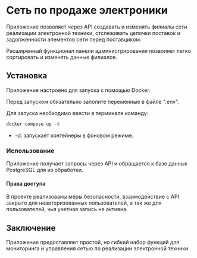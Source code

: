 # Сеть по продаже электроники

Приложение позволяет через API создавать и изменять филиалы сети реализации электронной техники,
отслеживать цепочки поставок и задолженности элементов сети перед поставциком.

Расширенный функционал панели администрирования позволяет легко сортировать и изменять данные филиалов.

## Установка

Приложение настроено для запуска с помощью Docker.

Перед запуском обязательно заполите переменные в файле ".env".

Для запуска необходимо ввести в терминале команду:

```bash
docker compose up -d  
```
- -d: запускает контейнеры в фоновом режиме.

### Использование

Приложение получает запросы через API и обращается к базе данных PostgreSQL для из обработки.

#### Права доступа

В проекте реализованы меры безопасности, взаимодействие с API закрыто для неавторизованных пользователей,
а так же для пользователей, чья учетная запись не активна.

## Заключение

Приложение предоставляет простой, но гибкий набор функций для мониторинга и управления сетью по 
реализации электронной техники.